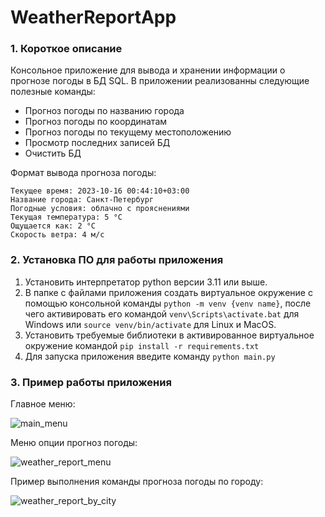 # WeatherReportApp
### 1. Короткое описание
Консольное приложение для вывода и хранении информации о прогнозе погоды в БД 
SQL. В приложении реализованны следующие полезные команды:
- Прогноз погоды по названию города
- Прогноз погоды по координатам
- Прогноз погоды по текущему местоположению
- Просмотр последних записей БД
- Очистить БД

Формат вывода прогноза погоды:
```example
Текущее время: 2023-10-16 00:44:10+03:00
Название города: Санкт-Петербург
Погодные условия: облачно с прояснениями
Текущая температура: 5 °C
Ощущается как: 2 °C
Скорость ветра: 4 м/с
```
### 2. Установка ПО для работы приложения
1. Установить интерпретатор python версии 3.11 или выше.
2. В папке с файлами приложения создать виртуальное окружение с помощью 
консольной команды  ```python -m venv {venv name}```, после чего активировать
его командой ```venv\Scripts\activate.bat``` для Windows или 
```source venv/bin/activate``` для Linux и MacOS.
3. Установить требуемые библиотеки в активированное виртуальное окружение 
командой ```pip install -r requirements.txt```
4. Для запуска приложения введите команду ```python main.py```

### 3. Пример работы приложения
Главное меню:

![main_menu](https://github.com/Shu2M/WeatherReportApp/assets/90965198/a8ee945f-2cfb-477d-a72a-5732c44188ce)

Меню опции прогноз погоды:

![weather_report_menu](https://github.com/Shu2M/WeatherReportApp/assets/90965198/bbd52fd7-9f82-40e4-b869-8299aa27d30f)

Пример выполнения команды прогноза погоды по городу:

![weather_report_by_city](https://github.com/Shu2M/WeatherReportApp/assets/90965198/661831c6-d8de-4db6-9e51-b7f0d14574e8)
